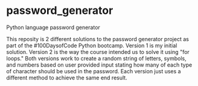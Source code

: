 # password_generator
Python language password generator 

This reposity is 2 different solutions to the password generator project as part of the #100DaysofCode Python bootcamp. Version 1 is my initial solution. Version 2 is the way the course intended us to solve it using "for loops." Both versions work to create a random string of letters, symbols, and numbers based on user provided input stating how many of each type of character should be used in the password. Each version just uses a different method to achieve the same end result. 
